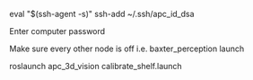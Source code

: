 eval "$(ssh-agent -s)"
ssh-add ~/.ssh/apc_id_dsa

Enter computer password

Make sure every other node is off i.e. baxter_perception launch

roslaunch apc_3d_vision calibrate_shelf.launch
